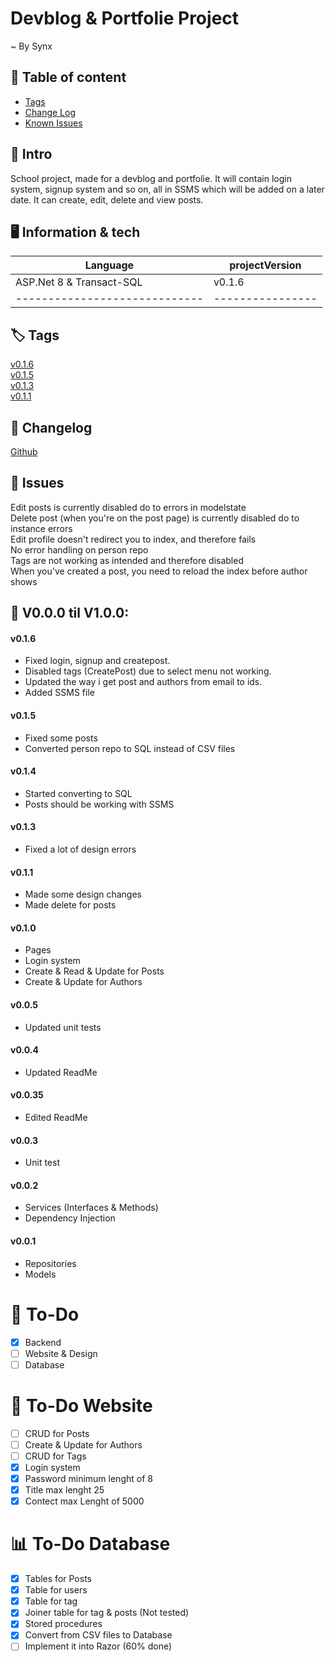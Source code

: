 ﻿# Devblog & Portfolie Project

~ By Synx

## 📰 Table of content
* [Tags](#Tags)
* [Change Log](#Changelog)
* [Known Issues](#Issues)

## 📖 Intro
School project, made for a devblog and portfolie.
It will contain login system, signup system and so on, all in SSMS which will be added on a later date.
It can create, edit, delete and view posts.

## 🖥️ Information & tech

|           Language          | projectVersion | 
| --------------------------- | -------------- |
|    ASP.Net 8 & Transact-SQL |     v0.1.6     |
|-----------------------------|----------------|

## 🏷️ Tags 
[v0.1.6](https://github.com/SynxEU/Devblog-Portfolie/releases/tag/v0.1.5) \
[v0.1.5](https://github.com/SynxEU/Devblog-Portfolie/releases/tag/v0.1.5) \
[v0.1.3](https://github.com/SynxEU/Devblog-Portfolie/releases/tag/v0.1.3) \
[v0.1.1](https://github.com/SynxEU/Devblog-Portfolie/releases/tag/v0.1.1)

## 🧾 Changelog
[Github](https://github.com/SynxEU/Devblog-Portfolie/commits/master/)

## 🛑 Issues
Edit posts is currently disabled do to errors in modelstate \
Delete post (when you're on the post page) is currently disabled do to instance errors \
Edit profile doesn't redirect you to index, and therefore fails \
No error handling on person repo \
Tags are not working as intended and therefore disabled \
When you've created a post, you need to reload the index before author shows


## 📝 V0.0.0 til V1.0.0:

#### v0.1.6
* Fixed login, signup and createpost.
* Disabled tags (CreatePost) due to select menu not working.
* Updated the way i get post and authors from email to ids.
* Added SSMS file

#### v0.1.5
* Fixed some posts
* Converted person repo to SQL instead of CSV files 

#### v0.1.4
* Started converting to SQL
* Posts should be working with SSMS

#### v0.1.3
* Fixed a lot of design errors

#### v0.1.1
* Made some design changes
* Made delete for posts

#### v0.1.0
* Pages
* Login system
* Create & Read & Update for Posts
* Create & Update for Authors

#### v0.0.5
* Updated unit tests

#### v0.0.4
* Updated ReadMe

#### v0.0.35
* Edited ReadMe

#### v0.0.3
* Unit test

#### v0.0.2
* Services (Interfaces & Methods) 
* Dependency Injection 

#### v0.0.1
* Repositories 
* Models 

# 📜 To-Do

- [X] Backend
- [ ] Website & Design
- [ ] Database

# 📑 To-Do Website

- [ ] CRUD for Posts
- [ ] Create & Update for Authors 
- [ ] CRUD for Tags
- [X] Login system 
- [X] Password minimum lenght of 8 
- [X] Title max lenght 25 
- [X] Contect max Lenght of 5000 

# 📊 To-Do Database

- [X] Tables for Posts
- [X] Table for users
- [X] Table for tag
- [X] Joiner table for tag & posts (Not tested)
- [X] Stored procedures
- [X] Convert from CSV files to Database
- [ ] Implement it into Razor (60% done)
